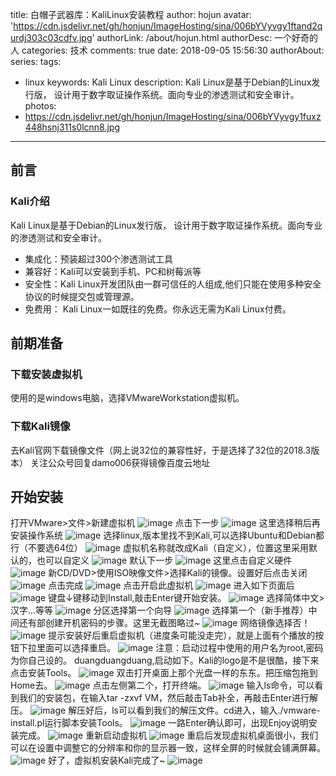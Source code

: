 title: 白帽子武器库：KaliLinux安装教程
author: hojun
avatar: 'https://cdn.jsdelivr.net/gh/honjun/ImageHosting/sina/006bYVyvgy1ftand2qurdj303c03cdfv.jpg'
authorLink: /about/hojun.html
authorDesc: 一个好奇的人
categories: 技术
comments: true
date: 2018-09-05 15:56:30
authorAbout:
series:
tags:
 - linux
keywords: Kali Linux
description: Kali Linux是基于Debian的Linux发行版， 设计用于数字取证操作系统。面向专业的渗透测试和安全审计。
photos:
 - https://cdn.jsdelivr.net/gh/honjun/ImageHosting/sina/006bYVyvgy1fuxz448hsnj311s0lcnn8.jpg
---
## 前言
### Kali介绍
Kali Linux是基于Debian的Linux发行版， 设计用于数字取证操作系统。面向专业的渗透测试和安全审计。
 - 集成化：预装超过300个渗透测试工具
 - 兼容好：Kali可以安装到手机、PC和树莓派等
 - 安全性：Kali Linux开发团队由一群可信任的人组成,他们只能在使用多种安全协议的时候提交包或管理源。
 - 免费用： Kali Linux一如既往的免费。你永远无需为Kali Linux付费。

## 前期准备
### 下载安装虚拟机
使用的是windows电脑，选择VMwareWorkstation虚拟机。
### 下载Kali镜像
去Kali官网下载镜像文件（网上说32位的兼容性好，于是选择了32位的2018.3版本）
关注公众号回复damo006获得镜像百度云地址
## 开始安装
打开VMware>文件>新建虚拟机
![image](https://cdn.jsdelivr.net/gh/honjun/ImageHosting/sina/006bYVyvgy1fuxvwq4yh6j30cm08jmxr.jpg)
点击下一步
![image](https://cdn.jsdelivr.net/gh/honjun/ImageHosting/sina/006bYVyvgy1fuxvxmenkxj30dz0by0ti.jpg)
这里选择稍后再安装操作系统
![image](https://cdn.jsdelivr.net/gh/honjun/ImageHosting/sina/006bYVyvgy1fuxw20ns8aj30dz0bymxk.jpg)
选择linux,版本里找不到Kali,可以选择Ubuntu和Debian都行（不要选64位）
![image](https://cdn.jsdelivr.net/gh/honjun/ImageHosting/sina/006bYVyvgy1fuxw3qk1luj30dz0byq38.jpg)
虚拟机名称就改成Kali（自定义），位置这里采用默认的，也可以自定义
![image](https://cdn.jsdelivr.net/gh/honjun/ImageHosting/sina/006bYVyvgy1fuxw4ufehbj30dz0byjrk.jpg)
默认下一步
![image](https://cdn.jsdelivr.net/gh/honjun/ImageHosting/sina/006bYVyvgy1fuxw6x95yij30dz0byweu.jpg)
这里点击自定义硬件
![image](https://cdn.jsdelivr.net/gh/honjun/ImageHosting/sina/006bYVyvgy1fuxw8fft82j30dz0bygly.jpg)
新CD/DVD>使用ISO映像文件>选择Kali的镜像。设置好后点击关闭
![image](https://cdn.jsdelivr.net/gh/honjun/ImageHosting/sina/006bYVyvgy1fuxwbmyz5xj30kf0gw0td.jpg)
点击完成
![image](https://cdn.jsdelivr.net/gh/honjun/ImageHosting/sina/006bYVyvgy1fuxwdfwjmij30dz0byq3a.jpg)
点击开启此虚拟机
![image](https://cdn.jsdelivr.net/gh/honjun/ImageHosting/sina/006bYVyvgy1fuxweq32atj30uo0jdjt7.jpg)
进入如下页面后
![image](https://cdn.jsdelivr.net/gh/honjun/ImageHosting/sina/006bYVyvgy1fuxwiuvud7j30pr0fdn1w.jpg)
键盘↓键移动到Install,敲击Enter键开始安装。
![image](https://cdn.jsdelivr.net/gh/honjun/ImageHosting/sina/006bYVyvgy1fuxwkk814aj30mf0fuq7m.jpg)
选择简体中文>汉字...等等
![image](https://cdn.jsdelivr.net/gh/honjun/ImageHosting/sina/006bYVyvgy1fuxwliwpyuj30qt0gvgm7.jpg)
分区选择第一个向导
![image](https://cdn.jsdelivr.net/gh/honjun/ImageHosting/sina/006bYVyvgy1fuxwric6ugj30pe0e4jrr.jpg)
选择第一个（新手推荐）中间还有部创建开机密码的步骤。这里无截图略过~
![image](https://cdn.jsdelivr.net/gh/honjun/ImageHosting/sina/006bYVyvgy1fuxws80jkkj30pq0c574i.jpg)
网络镜像选择否！
![image](https://cdn.jsdelivr.net/gh/honjun/ImageHosting/sina/006bYVyvgy1fuxxg5cvx7j30o40d33yn.jpg)
提示安装好后重启虚拟机（进度条可能没走完），就是上面有个播放的按钮下拉里面可以选择重启。
![image](https://cdn.jsdelivr.net/gh/honjun/ImageHosting/sina/006bYVyvgy1fuxxk20u47j30pg0fs0w5.jpg)
注意：启动过程中使用的用户名为root,密码为你自己设的。
duangduangduang,启动如下。Kali的logo是不是很酷，接下来点击安装Tools。
![image](https://cdn.jsdelivr.net/gh/honjun/ImageHosting/sina/006bYVyvgy1fuxxn3ja90j30t60i7asu.jpg)
双击打开桌面上那个光盘一样的东东。把压缩包拖到Home去。
![image](https://cdn.jsdelivr.net/gh/honjun/ImageHosting/sina/006bYVyvgy1fuxxpo9vtjj30r90gl75l.jpg)
点击左侧第二个，打开终端。
![image](https://cdn.jsdelivr.net/gh/honjun/ImageHosting/sina/006bYVyvgy1fuxxramm5xj30o20ejakt.jpg)
输入ls命令，可以看到我们的安装包，在输入tar -zxvf VM，然后敲击Tab补全，再敲击Enter进行解压。
![image](https://cdn.jsdelivr.net/gh/honjun/ImageHosting/sina/006bYVyvgy1fuxxuecouqj30nk0ccqca.jpg)
解压好后，ls可以看到我们的解压文件。cd进入，输入./vmware-install.pl运行脚本安装Tools。
![image](https://cdn.jsdelivr.net/gh/honjun/ImageHosting/sina/006bYVyvgy1fuxxwt7a86j30k20ed7ga.jpg)
一路Enter确认即可，出现Enjoy说明安装完成。
![image](https://cdn.jsdelivr.net/gh/honjun/ImageHosting/sina/006bYVyvgy1fuxxzolnfhj30mp0fitlf.jpg)
重新启动虚拟机
![image](https://cdn.jsdelivr.net/gh/honjun/ImageHosting/sina/006bYVyvgy1fuxy0ef7lkj30k407itac.jpg)
重启后发现虚拟机桌面很小，我们可以在设置中调整它的分辨率和你的显示器一致，这样全屏的时候就会铺满屏幕。
![image](https://cdn.jsdelivr.net/gh/honjun/ImageHosting/sina/006bYVyvgy1fuxz2hbyc3j30qv0dnadh.jpg)
好了，虚拟机安装Kali完成了~
![image](https://cdn.jsdelivr.net/gh/honjun/ImageHosting/sina/006bYVyvgy1fuxz448hsnj311s0lcnn8.jpg)